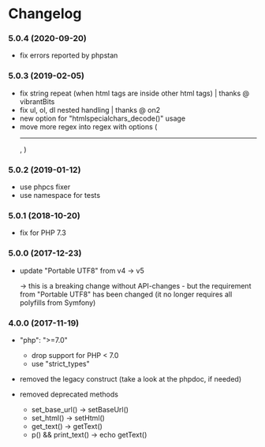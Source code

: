# Changelog

### 5.0.4 (2020-09-20)

- fix errors reported by phpstan


### 5.0.3 (2019-02-05)

- fix string repeat (when html tags are inside other html tags) | thanks @ vibrantBits
- fix ul, ol, dl nested handling | thanks @ on2
- new option for "htmlspecialchars_decode()" usage
- move more regex into regex with options (<hr>, <td>)


### 5.0.2 (2019-01-12)

- use phpcs fixer
- use namespace for tests


### 5.0.1 (2018-10-20)

- fix for PHP 7.3


### 5.0.0 (2017-12-23)

- update "Portable UTF8" from v4 -> v5
  
  -> this is a breaking change without API-changes - but the requirement from 
  "Portable UTF8" has been changed (it no longer requires all polyfills from Symfony)


### 4.0.0 (2017-11-19)
- "php": ">=7.0" 
  * drop support for PHP < 7.0
  * use "strict_types"
  
- removed the legacy construct (take a look at the phpdoc, if needed)  
  
- removed deprecated methods
  * set_base_url() -> setBaseUrl()
  * set_html() -> setHtml()
  * get_text() -> getText() 
  * p() && print_text() -> echo getText()